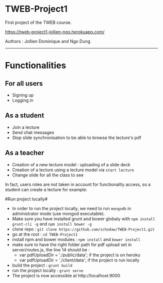 TWEB-Project1
=============

First project of the TWEB course.

https://tweb-project1-jollien-ngo.herokuapp.com/

Authors : Jollien Dominique and Ngo Dung

---

# Functionalities #


## For all users ##
- Signing up
- Logging in

## As a student ##
- Join a lecture
- Send chat messages
- Stop slide synchronisation to be able to browse the lecture's pdf

## As a teacher ##
- Creation of a new lecture model : uploading of a slide deck
- Creation of a lecture using a lecture model via `start lecture`
- Change slide for all the class to see

In fact, users roles are not taken in account for functionality access, so a student can create a lecture for example.



#Run project locally#

- In order to run the project locally, we need to run `mongodb` in administrator mode (use mongod executable).
- Make sure you have installed grunt and bower globaly with `npm install grunt-cli -g` and `npm install bower -g`
- clone repo : `git clone https://github.com/schodaw/TWEB-Project1.git`
- go at the root : `cd TWEB-Project1`
- install npm and bower modules : `npm install` and `bower install`
- make sure to have the right folder path for pdf upload set in server/routes.js, the line 14 should be :
  - var pdfUploadDir = './public/data'; if the project is on heroku
  - var pdfUploadDir = './client/data'; if the project is run locally
- build the project : `grunt build`
- run the project locally : `grunt serve`
- The project is now accessible at http://localhost:9000

